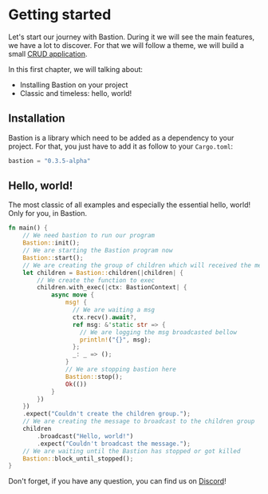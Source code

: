 # Getting started

Let's start our journey with Bastion. During it we will see the main features, we have a lot to discover. For that we will follow a theme, we will build a small [CRUD application](https://en.wikipedia.org/wiki/Create,_read,_update_and_delete).

In this first chapter, we will talking about:
- Installing Bastion on your project
- Classic and timeless: hello, world!

## Installation

Bastion is a library which need to be added as a dependency to your project. For that, you just have to add it as follow to your `Cargo.toml`:
```rs
bastion = "0.3.5-alpha"
```

## Hello, world!
The most classic of all examples and especially the essential hello, world! Only for you, in Bastion.
```rs
fn main() {
    // We need bastion to run our program
    Bastion::init();
    // We are starting the Bastion program now
    Bastion::start();
    // We are creating the group of children which will received the message
    let children = Bastion::children(|children| {
        // We create the function to exec
        children.with_exec(|ctx: BastionContext| {
            async move {
                msg! {
                  // We are waiting a msg
                  ctx.recv().await?,
                  ref msg: &'static str => {
                    // We are logging the msg broadcasted bellow
                    println!("{}", msg);
                  };
                  _: _ => ();
                }
                // We are stopping bastion here
                Bastion::stop();
                Ok(())
            }
        })
    })
    .expect("Couldn't create the children group.");
    // We are creating the message to broadcast to the children group
    children
        .broadcast("Hello, world!")
        .expect("Couldn't broadcast the message.");
    // We are waiting until the Bastion has stopped or got killed
    Bastion::block_until_stopped();
}
```

Don't forget, if you have any question, you can find us on [Discord][]!

[Discord]: https://discord.gg/DqRqtRT

